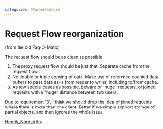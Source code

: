 ```yaml
---
categories: WantedFeature
---
```

# Request Flow reorganization

(from the old Faq-O-Matic)

The request flow should be as clean as possible

1. The proxy request flow should be just that. Separate cache from the
    request flow.
2. No double or triple copying of data. Make use of reference counted
    data buffers to pass data as-is from reader to writer, including
    to/from cache.
3. As few special cases as possible. Beware of "huge" requests, or
    joined requests with a "huge" distance between two users.

Due to requirement '3', I think we should drop the idea of joined
requests where there is more than one client. Better if we simply
support storage of partial objects, and then ignores the whole issue.

[Henrik_Nordström](/HenrikNordstrom.md)
